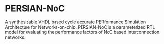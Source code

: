 # PERSIAN-NoC
A synthesizable VHDL based cycle accurate PERformance SImulation Architecture for Networks-on-chip. PERSIAN-NoC is a parameterized RTL model for evaluating the performance factors of NoC based interconnection networks.
